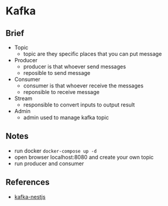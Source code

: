 # Kafka


## Brief
- Topic
    - topic are they specific places that you can put message
- Producer
    - producer is that whoever send messages
    - reposible to send message
- Consumer
    - consumer is that whoever receive the messages
    - reponsible to receive message
- Stream
    - responsible to convert inputs to output result
- Admin
    - admin used to manage kafka topic

## Notes
- run docker `docker-compose up -d`
- open browser localhost:8080 and create your own topic
- run producer and consumer

## References
- [kafka-nestjs](https://javascript.plainenglish.io/a-beginners-introduction-to-kafka-with-typescript-using-nestjs-7c92fe78f638)